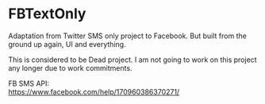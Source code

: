 # FBTextOnly
Adaptation from Twitter SMS only project to Facebook. But built from the ground up again, UI and everything.

This is considered to be  Dead project. I am not going to work on this project any longer due to work commitments.

FB SMS API:
<br/>
https://www.facebook.com/help/170960386370271/
